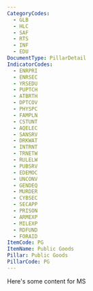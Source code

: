 ```yaml
---
CategoryCodes:
  - GLB
  - HLC
  - SAF
  - RTS
  - INF
  - EDU
DocumentType: PillarDetail
IndicatorCodes:
  - ENRPRI
  - ENRSEC
  - YRSEDU
  - PUPTCH
  - ATBRTH
  - DPTCOV
  - PHYSPC
  - FAMPLN
  - CSTUNT
  - AQELEC
  - SANSRV
  - DRKWAT
  - INTRNT
  - TRNETW
  - RULELW
  - PUBSRV
  - EDEMOC
  - UNCONV
  - GENDEQ
  - MURDER
  - CYBSEC
  - SECAPP
  - PRISON
  - ARMEXP
  - MILEXP
  - RDFUND
  - FORAID
ItemCode: PG
ItemName: Public Goods
Pillar: Public Goods
PillarCode: PG
---
```

Here's some content for MS
